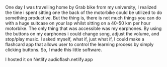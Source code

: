 One day I was travelling home by Grab bike from my university, I realized the time i spent sitting one the back of the motorbike could be utilized to do something productive. 
But the thing is, there is not much things you can do with a huge suitcase on your lap whilst sitting on a 40-50 km per hour motorbike.
The only thing that was accessible was my earphones.
By using the buttons on my earphones i could change song, adjust the volume, and stop/play music. I asked myself, what if, just what if, I could make a flashcard app that allows user to control the learning process by simply clicking buttons.
So, I made this little software.


I hosted it on Netlify
audioflash.netlify.app
